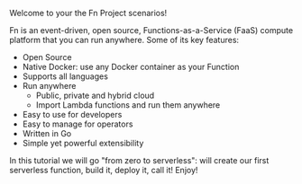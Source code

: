 Welcome to your the Fn Project scenarios!

Fn is an event-driven, open source, Functions-as-a-Service (FaaS) compute platform that you can run anywhere. Some of its key features:

 - Open Source
 - Native Docker: use any Docker container as your Function
 - Supports all languages
 - Run anywhere
   - Public, private and hybrid cloud
   - Import Lambda functions and run them anywhere
 - Easy to use for developers
 - Easy to manage for operators
 - Written in Go
 - Simple yet powerful extensibility

In this tutorial we will go "from zero to serverless": will create our first serverless function, build it, deploy it, call it!
Enjoy!

